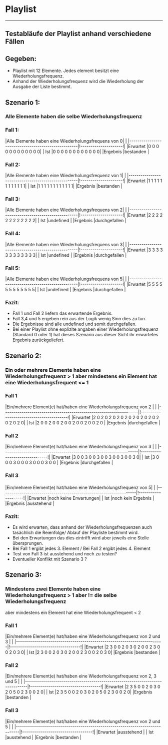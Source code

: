 # Playlist
---
## Testabläufe der Playlist anhand verschiedene Fällen

## Gegeben:
* Playlist mit 12 Elemente. Jedes element besitzt eine Wiederholungsfrequenz. 
* Anhand der Wiederholungsfrequenz wird die Wiederholung der Ausgabe der Liste bestimmt.

## Szenario 1: 
### Alle Elemente haben die selbe Wiederholungsfrequenz

### Fall 1:
|Alle Elemente haben eine Wiederholungsfrequens von 0|                       |
|----------------------------------------------------|!---------------------!|
|Erwartet                                            |0 0 0 0 0 0 0 0 0 0 0 0|
|  Ist                                               |0 0 0 0 0 0 0 0 0 0 0 0|
|Ergebnis                                            |bestanden              |

### Fall 2:
|Alle Elemente haben eine Wiederholungsfrequenz von 1|                       |
|----------------------------------------------------|!---------------------!|
|Erwartet                                            |1 1 1 1 1 1 1 1 1 1 1 1|
|  Ist                                               |1 1 1 1 1 1 1 1 1 1 1 1|
|Ergebnis                                            |bestanden              |

### Fall 3:
|Alle Elemente haben eine Wiederholungsfrequens von 2|                       |
|----------------------------------------------------|!---------------------!|
|Erwartet                                            |2 2 2 2 2 2 2 2 2 2 2 2|
|  Ist                                               |undefined              |
|Ergebnis                                            |durchgefallen          |
	
### Fall 4:
|Alle Elemente haben eine Wiederholungsfrequens von 3|                       |
|----------------------------------------------------|!---------------------!|
|Erwartet                                            |3 3 3 3 3 3 3 3 3 3 3 3|
|  Ist                                               |undefined              |
|Ergebnis                                            |durchgefallen          |

### Fall 5:
|Alle Elemente haben eine Wiederholungsfrequens von 5|                       |
|----------------------------------------------------|!---------------------!|
|Erwartet                                            |5 5 5 5 5 5 5 5 5 5 5 5|
|  Ist                                               |undefined              |
|Ergebnis                                            |durchgefallen          |

### Fazit:
* Fall 1 und Fall 2 liefern das erwartende Ergebnis.
* Fall 3,4 und 5 ergeben rein aus der Logik wenig Sinn dies zu tun.
* Die Ergebnisse sind alle undefined und somit durchgefallen.
* Bei einer Playlist ohne explizite angaben einer Wiederholungsfrequenz (Standard 0 oder 1) hat dieses Szenario aus dieser Sicht ihr erwartetes Ergebnis zurückgeliefert.

## Szenario 2:
### Ein oder mehrere Elemente haben eine Wiederholungsfrequenz  > 1 aber mindestens ein Element hat eine Wiederholungsfrequent <= 1

### Fall 1
|Ein/mehrere Element(e) hat/haben eine Wiederholungsfrequenz von 2  |						|
|-------------------------------------------------------------------|!-----------------------------------------!|
|Erwartet							    |2 0 2 0 2 0 2 0 2 0 2 0 2 0 2 0 2 0 2 0 2 0|
|  Ist								    |2 0 0 2 0 0 2 0 0 2 0 0 2 0 0 2 0          |
|Ergebnis							    |durchgefallen				|

### Fall 2
|Ein/mehrere Element(e) hat/haben eine Wiederholungsfrequenz von 3  |				      |
|-------------------------------------------------------------------|!-------------------------------!|
|Erwartet							    |3 0 0 3 0 0 3 0 0 3 0 0 3 0 0 3 0|
|  Ist								    |3 0 0 0 3 0 0 0 3 0 0 0 3 0 0    |
|Ergebnis							    |durchgefallen		      |

### Fall 3
#### 
|Ein/mehrere Element(e) hat/haben eine Wiederholungsfrequenz von 5|                        |
|-------------------------------------------------------------------|!--------------------!|
|Erwartet							    |noch keine Erwartungen|
|  Ist								    |noch kein Ergebnis    |
|Ergebnis							    |ausstehend		   |

### Fazit:
* Es wird erwarten, dass anhand der Wiederholungsfrequenzen auch tasächlich die Reienfolge/ Ablauf der Playliste bestimmt wird.
* Bei den Erwartungen das dies eintrifft wird aber jeweils eine Stelle übersprungen.
* Bei Fall 1 ergibt jedes 3. Element / Bei Fall 2 ergibt jedes 4. Element
* Test von Fall 3 ist ausstehend und noch zu testen?
* Eventueller Konflikt mit Szenario 3 ?

## Szenario 3:
### Mindestens zwei Elemente haben eine Wiederholungsfrequenz > 1 aber != die selbe Wiederholungsfrequenz  
aber mindestens ein Element hat eine Wiederholungsfrequent < 2

### Fall 1
|Ein/mehrere Element(e) hat/haben eine Wiederholungsfrequenz von 2 und 3  |					|
|-------------------------------------------------------------------------|!-----------------------------------!|
|Erwartet								  |2 3 0 0 2 0 3 0 2 0 0 2 3 0 0 2 0 3 0|
|  Ist									  |2 3 0 0 2 0 3 0 2 0 0 2 3 0 0 2 0 3 0|
|Ergebnis								  |bestanden				|

### Fall 2
|Ein/mehrere Element(e) hat/haben eine Wiederholungsfrequenz von 2, 3 und 5	|				      |
|-------------------------------------------------------------------------------|!-----------------------------------!|
|Erwartet									|2 3 5 0 0 2 0 3 0 2 0 5 0 2 3 0 0 2 0|
|  Ist										|2 3 5 0 0 2 0 3 0 2 0 5 0 2 3 0 0 2 0|
|Ergebnis									|bestanden			      |

### Fall 3
|Ein/mehrere Element(e) hat/haben eine Wiederholungsfrequenz von 2 und 5	|				      |
|-------------------------------------------------------------------------------|!-----------------------------------!|
|Erwartet									|ausstehend			      |
|  Ist										|ausstehend			      |
|Ergebnis									|bestanden			      |

